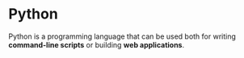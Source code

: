 # Python

Python is a programming language that can be used both for writing **command-line scripts** or building **web applications**.                